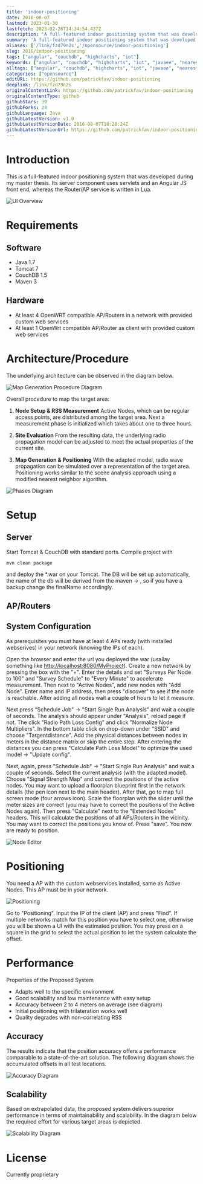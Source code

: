 ```yaml
---
title: 'indoor-positioning'
date: 2016-08-07
lastmod: 2023-01-30
lastfetch: 2023-02-26T14:34:54.437Z
description: 'A full-featured indoor positioning system that was developed during my master thesis. It has a javascript based rich UI and has a server-client architecture.'
summary: 'A full-featured indoor positioning system that was developed during my master thesis. It has a javascript based rich UI and has a server-client architecture.'
aliases: ['/link/fzd79n2s','/opensource/indoor-positioning']
slug: 2016/indoor-positioning
tags: ["angular", "couchdb", "highcharts", "iot"]
keywords: ["angular", "couchdb", "highcharts", "iot", "javaee", "nearest-neighbors", "open-wrt", "received-signal-strength", "wifi"]
alltags: ["angular", "couchdb", "highcharts", "iot", "javaee", "nearest-neighbors", "open-wrt", "received-signal-strength", "wifi", "github", "Java"]
categories: ["opensource"]
editURL: https://github.com/patrickfav/indoor-positioning
deeplink: /link/fzd79n2s
originalContentLink: https://github.com/patrickfav/indoor-positioning
originalContentType: github
githubStars: 39
githubForks: 24
githubLanguage: Java
githubLatestVersion: v1.0
githubLatestVersionDate: 2016-08-07T18:28:24Z
githubLatestVersionUrl: https://github.com/patrickfav/indoor-positioning/releases/tag/v1.0
---
```

# Introduction
This is a full-featured indoor positioning system that was developed during my master thesis.
Its server component uses servlets and an Angular JS front end, whereas the Router/AP service is written in Lua.

[](https://travis-ci.org/patrickfav/indoor-positioning)
[](https://coveralls.io/github/patrickfav/indoor-positioning?branch=master) 
[](https://codeclimate.com/github/patrickfav/indoor-positioning/maintainability)

![UI Overview](gh_2c05953d5893d74527f2779d.png)


# Requirements

## Software

* Java 1.7
* Tomcat 7
* CouchDB 1.5
* Maven 3

## Hardware

* At least 4 OpenWRT compatible AP/Routers in a network with provided custom web services
* At least 1 OpenWrt compatible AP/Router as client with provided custom web services

# Architecture/Procedure

The underlying architecture can be observed in the diagram below.

![Map Generation Procedure Diagram](gh_25d69010872996a2e1203d82.jpg)

Overall procedure to map the target area:

1. **Node Setup & RSS Measurement**
Active Nodes, which can be regular access points, are distributed
among the target area. Next a measurement phase is initialized
which takes about one to three hours.

2. **Site Evaluation**
From the resulting data, the underlying radio propagation model
can be adjusted to meet the actual properties of the current site.

3. **Map Generation & Positioning**
With the adapted model, radio wave propagation can be simulated over
a representation of the target area. Positioning works similar to the
scene analysis approach using a modified nearest neighbor algorithm.

![Phases Diagram](gh_8a443fc7b7ed0cd0b59237c4.jpg)

# Setup

## Server

Start Tomcat & CouchDB with standard ports. Compile project with

`mvn clean package`

and deploy the *.war on your Tomcat. The DB will be set up automatically, the name of the db will be derived from the
maven <build> -> <finalName>, so if you have a backup change the finalName accordingly.

## AP/Routers

## System Configuration

As prerequisites you must have at least 4 APs ready (with installed webserives) in your network (knowing the IPs of each).

Open the browser and enter the url you deployed the war (usallay something like [http://localhost:8080/MyProject](http://localhost:8080/)).
Create a new network by pressing the box with the "+". Enter the details and set "Surveys Per Node to 100" and "Survey Schedule" to
"Every Minute" to accelerate measurement.
Then next to "Active Nodes", add new nodes with "Add Node". Enter name and IP address, then press "discover" to see if
the node is reachable. After adding all nodes wait a couple of hours to let it measure.

Next press "Schedule Job" -> "Start Single Run Analysis" and wait a couple of seconds. The analysis should appear under
"Analysis", reload page if not. The click "Radio Path Loss Config" and click "Normalize Node Multipliers". In the bottom
 table click on drop-down under "SSID" and choose "Targentdistance". Add the physical distances between nodes in meters
 in the distance matrix or skip the entire step. After entering the distances you can press "Calculate Path Loss Model"
 to optimize the used model -> "Update config".

Next, again, press "Schedule Job" -> "Start Single Run Analysis" and wait a couple of seconds. Select the current analysis
(with the adapted model). Choose "Signal Strength Map" and correct the positions of the active nodes. You may want to upload
a floorplan blueprint first in the network details (the pen icon next to the main header). After that, go to map full screen
mode (four arrows icon). Scale the floorplan with the slider until the meter sizes are correct (you may have to correct the
positions of the Active Nodes again). Then press "Calculate" next to the "Extended Nodes" headers. This will calculate the positions
of all APs/Routers in the vicinity. You may want to correct the positions you know of. Press "save". You now are ready
to position.

![Node Editor](gh_8cdfddb745856e824fc97d71.jpg)

# Positioning

You need a AP with the custom webservices installed, same as Active Nodes. This AP must be in your network.

![Positioning](gh_3b1d89296533c134777a847b.png)

Go to "Positioning". Input the IP of the client (AP) and press "Find". If multiple networks match for this position
you have to select one, otherwise you will be shown a UI with the estimated position. You may press on a square in the grid
to select the actual position to let the system calculate the offset.

# Performance

Properties of the Proposed System

* Adapts well to the specific environment
* Good scalability and low maintenance with easy setup
* Accuracy between 2 to 4 meters on average (see diagram)
* Initial positioning with trilateration works well
* Quality degrades with non-correlating RSS

## Accuracy

The results indicate that the position accuracy offers a performance comparable to
a state-of-the-art solution. The following diagram shows the accumulated offsets
in all test locations.

![Accuracy Diagram](gh_a7e4dcae9e91722ac33fca52.png)

## Scalability

Based on extrapolated data, the proposed system delivers superior performance in
terms of maintainability and scalability. In the diagram below the required effort
for various target areas is depicted.

![Scalability Diagram](gh_952241e49793226bb8424be7.png)

# License

Currently proprietary
